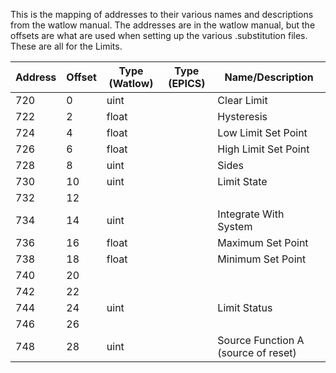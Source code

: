 This is the mapping of addresses to their various names and descriptions from the watlow manual.  The addresses are in the watlow manual, but the offsets are what are used when setting up the various .substitution files.
These are all for the Limits.


| Address | Offset | Type (Watlow) | Type (EPICS) | Name/Description                    |
| ------- | ------ | ------------- | ------------ | ----------------------------------- |
| 720     | 0      | uint          |              | Clear Limit                         |
| 722     | 2      | float         |              | Hysteresis                          |
| 724     | 4      | float         |              | Low Limit Set Point                 |
| 726     | 6      | float         |              | High Limit Set Point                |
| 728     | 8      | uint          |              | Sides                               |
| 730     | 10     | uint          |              | Limit State                         |
| 732     | 12     |               |              |                                     |
| 734     | 14     | uint          |              | Integrate With System               |
| 736     | 16     | float         |              | Maximum Set Point                   |
| 738     | 18     | float         |              | Minimum Set Point                   |
| 740     | 20     |               |              |                                     |
| 742     | 22     |               |              |                                     |
| 744     | 24     | uint          |              | Limit Status                        |
| 746     | 26     |               |              |                                     |
| 748     | 28     | uint          |              | Source Function A (source of reset) |
